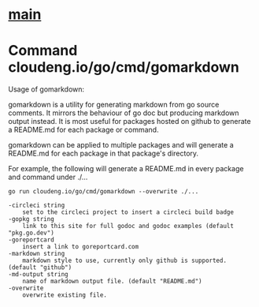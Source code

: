 # [main](https://pkg.go.dev/cloudeng.io/go/cmd/gomarkdown?tab=doc)

# Command cloudeng.io/go/cmd/gomarkdown

Usage of gomarkdown:

gomarkdown is a utility for generating markdown from go source comments. It
mirrors the behaviour of go doc but producing markdown output instead. It is
most useful for packages hosted on github to generate a README.md for each
package or command.

gomarkdown can be applied to multiple packages and will generate a README.md
for each package in that package's directory.

For example, the following will generate a README.md in every package and
command under ./...

    go run cloudeng.io/go/cmd/gomarkdown --overwrite ./...

    -circleci string
      	set to the circleci project to insert a circleci build badge
    -gopkg string
      	link to this site for full godoc and godoc examples (default "pkg.go.dev")
    -goreportcard
      	insert a link to goreportcard.com
    -markdown string
      	markdown style to use, currently only github is supported. (default "github")
    -md-output string
      	name of markdown output file. (default "README.md")
    -overwrite
      	overwrite existing file.

